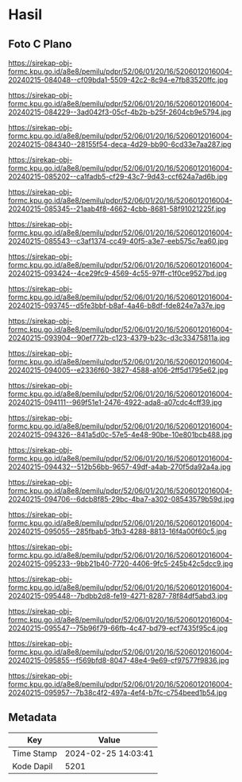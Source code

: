 # Hasil

## Foto C Plano

https://sirekap-obj-formc.kpu.go.id/a8e8/pemilu/pdpr/52/06/01/20/16/5206012016004-20240215-084048--cf09bda1-5509-42c2-8c94-e7fb83520ffc.jpg

https://sirekap-obj-formc.kpu.go.id/a8e8/pemilu/pdpr/52/06/01/20/16/5206012016004-20240215-084229--3ad042f3-05cf-4b2b-b25f-2604cb9e5794.jpg

https://sirekap-obj-formc.kpu.go.id/a8e8/pemilu/pdpr/52/06/01/20/16/5206012016004-20240215-084340--28155f54-deca-4d29-bb90-6cd33e7aa287.jpg

https://sirekap-obj-formc.kpu.go.id/a8e8/pemilu/pdpr/52/06/01/20/16/5206012016004-20240215-085202--ca1fadb5-cf29-43c7-9d43-ccf624a7ad6b.jpg

https://sirekap-obj-formc.kpu.go.id/a8e8/pemilu/pdpr/52/06/01/20/16/5206012016004-20240215-085345--21aab4f8-4662-4cbb-8681-58f91021225f.jpg

https://sirekap-obj-formc.kpu.go.id/a8e8/pemilu/pdpr/52/06/01/20/16/5206012016004-20240215-085543--c3af1374-cc49-40f5-a3e7-eeb575c7ea60.jpg

https://sirekap-obj-formc.kpu.go.id/a8e8/pemilu/pdpr/52/06/01/20/16/5206012016004-20240215-093424--4ce29fc9-4569-4c55-97ff-c1f0ce9527bd.jpg

https://sirekap-obj-formc.kpu.go.id/a8e8/pemilu/pdpr/52/06/01/20/16/5206012016004-20240215-093745--d5fe3bbf-b8af-4a46-b8df-fde824e7a37e.jpg

https://sirekap-obj-formc.kpu.go.id/a8e8/pemilu/pdpr/52/06/01/20/16/5206012016004-20240215-093904--90ef772b-c123-4379-b23c-d3c33475811a.jpg

https://sirekap-obj-formc.kpu.go.id/a8e8/pemilu/pdpr/52/06/01/20/16/5206012016004-20240215-094005--e2336f60-3827-4588-a106-2ff5d1795e62.jpg

https://sirekap-obj-formc.kpu.go.id/a8e8/pemilu/pdpr/52/06/01/20/16/5206012016004-20240215-094111--969f51e1-2476-4922-ada8-a07cdc4cff39.jpg

https://sirekap-obj-formc.kpu.go.id/a8e8/pemilu/pdpr/52/06/01/20/16/5206012016004-20240215-094326--841a5d0c-57e5-4e48-90be-10e801bcb488.jpg

https://sirekap-obj-formc.kpu.go.id/a8e8/pemilu/pdpr/52/06/01/20/16/5206012016004-20240215-094432--512b56bb-9657-49df-a4ab-270f5da92a4a.jpg

https://sirekap-obj-formc.kpu.go.id/a8e8/pemilu/pdpr/52/06/01/20/16/5206012016004-20240215-094706--6dcb8f85-29bc-4ba7-a302-08543579b59d.jpg

https://sirekap-obj-formc.kpu.go.id/a8e8/pemilu/pdpr/52/06/01/20/16/5206012016004-20240215-095055--285fbab5-3fb3-4288-8813-16f4a00f60c5.jpg

https://sirekap-obj-formc.kpu.go.id/a8e8/pemilu/pdpr/52/06/01/20/16/5206012016004-20240215-095233--9bb21b40-7720-4406-9fc5-245b42c5dcc9.jpg

https://sirekap-obj-formc.kpu.go.id/a8e8/pemilu/pdpr/52/06/01/20/16/5206012016004-20240215-095448--7bdbb2d8-fe19-4271-8287-78f84df5abd3.jpg

https://sirekap-obj-formc.kpu.go.id/a8e8/pemilu/pdpr/52/06/01/20/16/5206012016004-20240215-095547--75b96f79-66fb-4c47-bd79-ecf7435f95c4.jpg

https://sirekap-obj-formc.kpu.go.id/a8e8/pemilu/pdpr/52/06/01/20/16/5206012016004-20240215-095855--f569bfd8-8047-48e4-9e69-cf97577f9836.jpg

https://sirekap-obj-formc.kpu.go.id/a8e8/pemilu/pdpr/52/06/01/20/16/5206012016004-20240215-095957--7b38c4f2-497a-4ef4-b7fc-c754beed1b54.jpg


## Metadata

| Key        | Value               |
| ---------- | ------------------- |
| Time Stamp | 2024-02-25 14:03:41 |
| Kode Dapil | 5201                |



